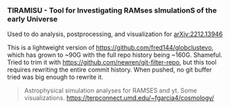 ### TIRAMISU - **T**ool for **I**nvestigating **RAM**ses s**I**mulation**S** of the early **U**niverse 

Used to do analysis, postprocessing, and visualization for [arXiv:2212.13946](https://ui.adsabs.harvard.edu/abs/2022arXiv221213946G/abstract)

This is a lightweight version of https://github.com/fred144/globclustevo, which has grown to ~90G with the full repo history being ~160G. Shameful. 
Tried to trim it with https://github.com/newren/git-filter-repo, but this tool requires rewriting the entire commit history. When pushed, no git buffer tried was big enough to rewrite it. 





>Astrophysical simulation analyses for RAMSES and yt.
>Some visualizations.
>https://terpconnect.umd.edu/~fgarcia4/cosmology/
